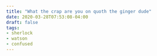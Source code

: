 ```yaml
---
title: "What the crap are you on quoth the ginger dude"
date: 2020-03-28T07:53:08-04:00
draft: false
tags:
- sherlock
- watson
- confused
---
```

